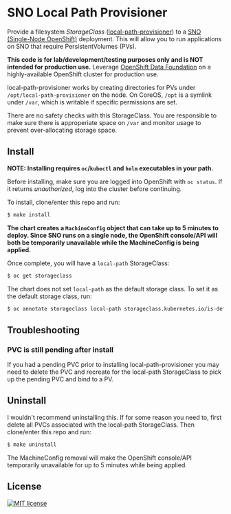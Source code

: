 # SNO Local Path Provisioner

Provide a filesystem *StorageClass* ([local-path-provisioner]) to a [SNO
(Single-Node OpenShift)] deployment. This will allow you to run applications
on SNO that require PersistentVolumes (PVs).

**This code is for lab/development/testing purposes only and is NOT intended
for production use.** Leverage [OpenShift Data Foundation] on a
highly-available OpenShift cluster for production use.

local-path-provisioner works by creating directories for PVs under
`/opt/local-path-provisioner` on the node. On CoreOS, `/opt` is a symlink under
`/var`, which is writable if specific permissions are set.

There are no safety checks with this StorageClass. You are responsible to make
sure there is approperiate space on `/var` and monitor usage to prevent
over-allocating storage space.

## Install

**NOTE: Installing requires `oc`/`kubectl` and `helm` executables in your
path.**

Before installing, make sure you are logged into OpenShift with `oc status`. If
it returns *unauthorized*, log into the cluster before continuing.

To install, clone/enter this repo and run:

```bash
$ make install
```

**The chart creates a `MachineConfig` object that can take up to 5 minutes to
deploy. Since SNO runs on a single node, the OpenShift console/API will both be
temporarily unavailable while the MachineConfig is being applied.**

Once complete, you will have a `local-path` StorageClass:

```bash
$ oc get storageclass
```

The chart does not set `local-path` as the default storage class. To set it as
the default storage class, run:

```bash
$ oc annotate storageclass local-path storageclass.kubernetes.io/is-default-class=true
```

## Troubleshooting

### PVC is still pending after install

If you had a pending PVC prior to installing local-path-provisioner you may
need to delete the PVC and recreate for the local-path StorageClass to pick up
the pending PVC and bind to a PV.

## Uninstall

I wouldn't recommend uninstalling this. If for some reason you need to, first
delete all PVCs associated with the local-path StorageClass. Then clone/enter
this repo and run:

```bash
$ make uninstall
```

The MachineConfig removal will make the OpenShift console/API temporarily
unavailable for up to 5 minutes while being applied.

## License

[![MIT license]](https://lbesson.mit-license.org/)

[local-path-provisioner]: https://github.com/rancher/local-path-provisioner
[mit license]: https://img.shields.io/badge/License-MIT-blue.svg
[openshift data foundation]:
  https://www.redhat.com/en/technologies/cloud-computing/openshift-data-foundation
[sno (single-node openshift)]:
  https://www.redhat.com/en/blog/meet-single-node-openshift-our-smallest-openshift-footprint-edge-architectures
